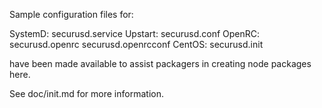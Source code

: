 Sample configuration files for:

SystemD: securusd.service
Upstart: securusd.conf
OpenRC:  securusd.openrc
         securusd.openrcconf
CentOS:  securusd.init

have been made available to assist packagers in creating node packages here.

See doc/init.md for more information.
